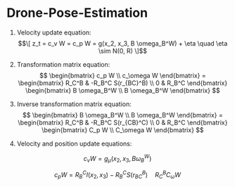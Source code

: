 # Drone-Pose-Estimation
1. Velocity update equation:
$$\[ z_t = c_v W = c_p W = g(x_2, x_3, B \omega_B^W) + \eta \quad \eta \sim N(0, R) \]$$

2. Transformation matrix equation:
$$
\begin{bmatrix}
c_p W \\
c_\omega W
\end{bmatrix}
=
\begin{bmatrix}
R_C^B & -R_B^C S(r_{BC}^B) \\
0 & R_B^C
\end{bmatrix}
\begin{bmatrix}
B \omega_B^W \\
B \omega_B^W
\end{bmatrix}
$$

3. Inverse transformation matrix equation:
$$
\begin{bmatrix}
B \omega_B^W \\
B \omega_B^W
\end{bmatrix}
=
\begin{bmatrix}
R_C^B & -R_B^C S(r_{CB}^C) \\
0 & R_B^C
\end{bmatrix}
\begin{bmatrix}
C_p W \\
C_\omega W
\end{bmatrix}
$$

4. Velocity and position update equations:

$$c_v W = g_{\mu}(x_2, x_3, B \omega_B^W)$$


$$c_p W = R_B^C I(x_2, x_3) - R_B^C S(r_{BC}^B) \quad R_C^B C_\omega W$$
